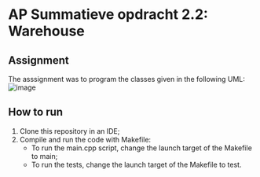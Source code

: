 # AP Summatieve opdracht 2.2: Warehouse

## Assignment
The asssignment was to program the classes given in the following UML:
![image](https://github.com/ArantxaMadamsir/AP-summatieve-opdracht-2.2/assets/113829874/e012b47a-37b9-491f-9ab8-e443c7559d5a)

## How to run
1. Clone this repository in an IDE;
2. Compile and run the code with Makefile:
   - To run the main.cpp script, change the launch target of the Makefile to main;
   - To run the tests, change the launch target of the Makefile to test.
